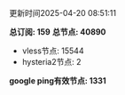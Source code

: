 更新时间2025-04-20 08:51:11

**总订阅: 159**
**总节点: 40890**
- vless节点: 15544
- hysteria2节点: 2

**google ping有效节点: 1331**
